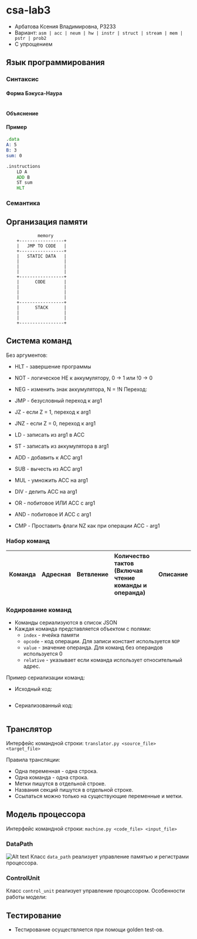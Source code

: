 # csa-lab3
 - Арбатова Ксения Владимировна, P3233
 - Вариант: `asm | acc | neum | hw | instr | struct | stream | mem | pstr | prob2 `
 - С упрощением

## Язык программирования

### Синтаксис

#### Форма Бэкуса-Наура

```enbf

```

#### Объяснение


#### Пример

```asm
.data
A: 5
B: 3
sum: 0

.instructions
    LD A
    ADD B
    ST sum
    HLT
```

### Семантика


## Организация памяти


```
            memory
    +-----------------+
    |   JMP TO CODE   |
    +-----------------+
    |   STATIC DATA   |
    |                 |
    |                 |
    |                 |
    +-----------------+
    |      CODE       |
    |                 |
    |                 |
    |                 |
    +-----------------+
    |      STACK      |
    |                 |
    |                 |
    +-----------------+

```


## Система команд
Без аргументов:
- HLT - завершение программы
- NOT - логическое НЕ к аккумулятору, 0 -> 1 или !0 -> 0
- NEG - изменить знак аккумулятора, N = !N
Переход:
- JMP <arg1> - безусловный переход к arg1
- JZ <arg1> - если Z = 1, переход к arg1
- JNZ <arg1> - если Z = 0, переход к arg1

- LD <arg1> - записать из arg1 в ACC
- ST <arg1> - записать из аккумулятора в arg1
- ADD <arg1> - добавить к ACC arg1
- SUB <arg1> - вычесть из ACC arg1
- MUL <arg1> - умножить ACC на arg1
- DIV <arg1> - делить ACC на arg1
- OR <arg1> - побитовое ИЛИ ACC с arg1
- AND <arg1> - побитовое И ACC с arg1
- CMP <arg1> - Проставить флаги NZ как при операции ACC - arg1

### Набор команд

| Команда | Адресная | Ветвление | Количество тактов<br/>(Включая чтение команды и операнда) | Описание                                                               |
|:--------|:---------|-----------|:----------------------------------------------------------|:-----------------------------------------------------------------------|

### Кодирование команд

 - Команды сериализуются в список JSON
 - Каждая команда представляется объектом с полями:
    - `index` - ячейка памяти
    - `opcode` - код операции. Для записи констант используется `NOP`
    - `value` - значение операнда. Для команд без операндов используется 0
    - `relative` - указывает если команда использует относительный адрес.

Пример сериализации команд:

 - Исходный код:
```asm

```
 - Сериализованный код:
```json

```

## Транслятор

Интерфейс командной строки: `translator.py <source_file> <target_file>`

Правила трансляции:
 - Одна переменная - одна строка. 
 - Одна команда - одна строка. 
 - Метки пишутся в отдельной строке. 
 - Названия секций пишутся в отдельной строке. 
 - Ссылаться можно только на существующие переменные и метки.


## Модель процессора

Интерфейс командной строки: `machine.py <code_file> <input_file>`

### DataPath

![Alt text](./image/UntitledDiagram.jpg)
Класс `data_path` реализует управление памятью и регистрами процессора.
 
### ControlUnit
Класс `control_unit` реализует управление процессором.
Особенности работы модели:

## Тестирование
 - Тестирование осуществляется при помощи golden test-ов.
 